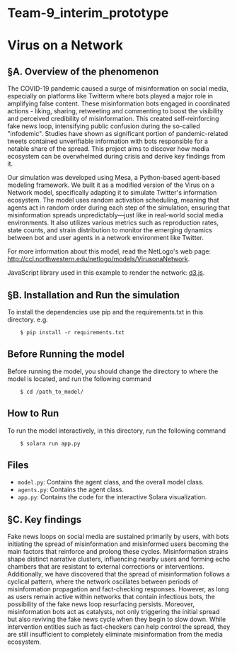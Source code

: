 # Team-9_interim_prototype

# Virus on a Network

## §A. Overview of the phenomenon
The COVID-19 pandemic caused a surge of misinformation on social media, especially on platforms like Twitterm where bots played a major role in amplifying false content. These misinformation bots engaged in coordinated actions - liking, sharing, retweeting and commenting to boost the visibility and perceived credibility of misinformation. This created self-reinforcing fake news loop, intensifying public confusion during the so-called "infodemic". Studies have shown as significant portion of pandemic-related tweets contained unverifiable information with bots responsible for a notable share of the spread. This project aims to discover how media ecosystem can be overwhelmed during crisis and derive key findings from it.

Our simulation was developed using Mesa, a Python-based agent-based modeling framework. We built it as a modified version of the Virus on a Network model, specifically adapting it to simulate Twitter's information ecosystem. The model uses random activation scheduling, meaning that agents act in random order during each step of the simulation, ensuring that misinformation spreads unpredictably—just like in real-world social media environments. It also utilizes various metrics such as reproduction rates, state counts, and strain distribution to monitor the emerging dynamics between bot and user agents in a network environment like Twitter.

For more information about this model, read the NetLogo's web page: http://ccl.northwestern.edu/netlogo/models/VirusonaNetwork.

JavaScript library used in this example to render the network: [d3.js](https://d3js.org/).

## §B. Installation and Run the simulation

To install the dependencies use pip and the requirements.txt in this directory. e.g.

```
    $ pip install -r requirements.txt
```
## Before Running the model

Before running the model, you should change the directory to where the model is located, and run the following command

```
    $ cd /path_to_model/
```

## How to Run

To run the model interactively, in this directory, run the following command

```
    $ solara run app.py
```

## Files

* ``model.py``: Contains the agent class, and the overall model class.
* ``agents.py``: Contains the agent class.
* ``app.py``: Contains the code for the interactive Solara visualization.

## §C. Key findings
Fake news loops on social media are sustained primarily by users, with bots initiating the spread of misinformation and misinformed users becoming the main factors that reinforce and prolong these cycles. Misinformation strains shape distinct narrative clusters, influencing nearby users and forming echo chambers that are resistant to external corrections or interventions. Additionally, we have discovered that the spread of misinformation follows a cyclical pattern, where the network oscillates between periods of misinformation propagation and fact-checking responses. However, as long as users remain active within networks that contain infectious bots, the possibility of the fake news loop resurfacing persists. Moreover, misinformation bots act as catalysts, not only triggering the initial spread but also reviving the fake news cycle when they begin to slow down. While intervention entities such as fact-checkers can help control the spread, they are still insufficient to completely eliminate misinformation from the media ecosystem.

